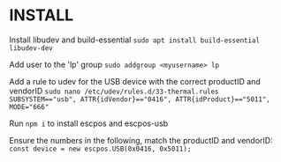 # INSTALL
Install libudev and build-essential
`sudo apt install build-essential libudev-dev`

Add user to the 'lp' group
`sudo addgroup <myusername> lp`

Add a rule to udev for the USB device with the correct productID and vendorID
`sudo nano /etc/udev/rules.d/33-thermal.rules`
`SUBSYSTEM=="usb", ATTR{idVendor}=="0416", ATTR{idProduct}=="5011", MODE="666"`

Run `npm i` to install escpos and escpos-usb

Ensure the numbers in the following, match the productID and vendorID:
`const device = new escpos.USB(0x0416, 0x5011);`
